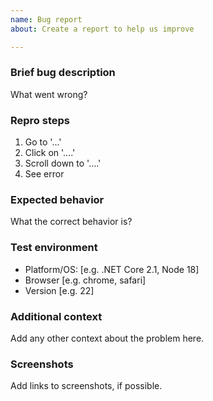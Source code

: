 ```yaml
---
name: Bug report
about: Create a report to help us improve

---
```


### Brief bug description

What went wrong?

### Repro steps

1. Go to '...'
2. Click on '....'
3. Scroll down to '....'
4. See error

### Expected behavior

What the correct behavior is?

### Test environment

 - Platform/OS: [e.g. .NET Core 2.1, Node 18]
 - Browser [e.g. chrome, safari]
 - Version [e.g. 22]

### Additional context

Add any other context about the problem here.

### Screenshots

Add links to screenshots, if possible.